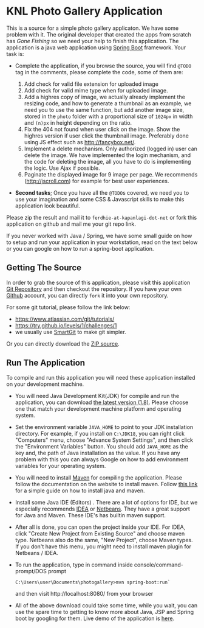 KNL Photo Gallery Application
=============================

This is a source for a simple photo gallery applicaton. We have some problem with it. The
original developer that created the apps from scratch has *Gone Fishing* so we need your help
to finish this application. The application is a java web application using
[Spring Boot](http://projects.spring.io/spring-boot/) framework. Your task is:

* Complete the application, if you browse the source, you will find `@TODO` tag in the comments,
  please complete the code, some of them are:
  1.  Add check for valid file extension for uploaded image
  2.  Add check for valid mime type when for uploaded image.
  3.  Add a highres copy of image, we actually already implement the resizing code, and how to
      generate a thumbnail as an example, we need you to use the same function, but add another
      image size, stored in the `photo` folder with a proportional size of `1024px` in width
      and `(n)px` in height depending on the ratio.
  4. Fix the 404 not found when user click on the image. Show the highres version if user
     click the thumbnail image. Preferably done using JS effect such as http://fancybox.net/.
  5. Implement a delete mechanism. Only authorized (logged in) user can delete the image.
     We have implemented the login mechanism, and the code for deleting the image, all you
     have to do is implementing the logic. Use Ajax if possible.
  6. Paginate the displayed image for 9 image per page. We recommends (http://jscroll.com)
     for example for best user experiences.

* **Second tasks**;
  Once you have all the `@TODO`s covered, we need you to use your imagination and some
  CSS & Javascript skills to make this application look beautiful.

Please zip the result and mail it to `ferdhie-at-kapanlagi-dot-net` or fork this application on
github and mail me your git repo link.

If you never worked with Java / Spring, we have some small guide on how to setup and run your
application in your workstation, read on the text below or you can google on how to run a
spring-boot application.

Getting The Source
-------------------
In order to grab the source of this application, please visit this application
[Git Repository](https://github.com/ferdhie/kln-photo-gallery) and then checkout the repository. If you have your own [Github](https://github.com) account, you can directly `fork` it into
your own repository.

For some git tutorial, please follow the link below:
* https://www.atlassian.com/git/tutorials/
* https://try.github.io/levels/1/challenges/1
* we usually use [SmartGit](http://www.syntevo.com/smartgit/) to make git simpler.

Or you can directly download the
[ZIP source](https://github.com/ferdhie/kln-photo-gallery/archive/master.zip).

Run The Application
-------------------
To compile and run this application you will need these application installed on your development machine.

* You will need Java Development Kit(JDK) for compile and run the application, you can download
  [the latest version (1.8)](http://www.oracle.com/technetwork/java/javase/downloads/jdk8-downloads-2133151.html).
  Please choose one that match your development machine platform and operating system.
* Set the environment variable `JAVA_HOME` to point to your JDK installation directory.
  For example, if you install on `C:\JDK18`, you can right click "Computers" menu,
  choose "Advance System Settings", and then click the "Environment Variables" button.
  You should add `JAVA_HOME` as the key and, the path of Java installation as the value.
  If you have any problem with this you can always Google on how to add environment variables
  for your operating system.

* You will need to install [Maven](https://maven.apache.org/) for compiling the application.
  Please follow the documentation on the website to install maven. Follow
  [this link ](http://www.tutorialspoint.com/maven/maven_environment_setup.htm) for a simple
  guide on how to install java and maven.

* Install some Java IDE (Editors) . There are a lot of options for IDE, but we especially
  recommends [IDEA](https://www.jetbrains.com/idea/) or [Netbeans](https://netbeans.org/).
  They have a great support for Java and Maven. These IDE's has builtin maven support.

* After all is done, you can open the project inside your IDE. For IDEA, click
 "Create New Project from Existing Source" and choose maven type. Netbeans also do the same,
 "New Project", choose Maven types. If you don't have this menu, you might need to install
 maven plugin for Netbeans / IDEA.

* To run the application, type in command inside console/command-prompt/DOS prompt
  ```
  C:\Users\user\Documents\photogallery>mvn spring-boot:run`
  ```
  and then visit http://localhost:8080/ from your browser

* All of the above download could take some time, while you wait, you can use the spare time to
  getting to know more about Java, JSP and Spring boot by googling for them.
  Live demo of the application is [here](http://203.12.20.70/).

